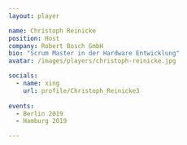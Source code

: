 ```yaml
---
layout: player

name: Christoph Reinicke
position: Host
company: Robert Bosch GmbH
bio: "Scrum Master in der Hardware Entwicklung"
avatar: /images/players/christoph-reinicke.jpg

socials:
  - name: xing
    url: profile/Christoph_Reinicke3
	
events:
  - Berlin 2019
  - Hamburg 2019

---
```

